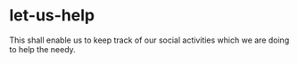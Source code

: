# let-us-help
This shall enable us to keep track of our social activities which we are doing to help the needy.
